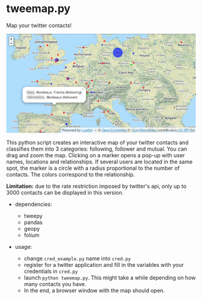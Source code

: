 # tweemap.py

Map your twitter contacts!

![screenshot](https://raw.githubusercontent.com/odhondt/tweemap/master/screenshot.png)

This python script creates an interactive map of your twitter contacts and classifies them into 3 categories: following, follower and mutual. You can drag and zoom the map. Clicking on a marker opens a pop-up with user names, locations and relationships. If several users are located in the same spot, the marker is a circle with a radius proportional to the number of contacts. The colors correspond to the relationship.

**Limitation:** due to the rate restriction imposed by twitter's api, only up to 3000 contacts can be displayed in this version.

* dependencies:
  * tweepy
  * pandas
  * geopy
  * folium

* usage:
  * change `cred_example.py` name into `cred.py`
  * register for a twitter application and fill in the variables with your credentials in `cred.py`
  * launch `python tweemap.py`. This might take a while depending on how many contacts you have.
  * In the end, a browser window with the map should open.

